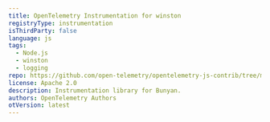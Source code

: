 ```yaml
---
title: OpenTelemetry Instrumentation for winston
registryType: instrumentation
isThirdParty: false
language: js
tags:
  - Node.js
  - winston
  - logging
repo: https://github.com/open-telemetry/opentelemetry-js-contrib/tree/main/plugins/node/opentelemetry-instrumentation-winston
license: Apache 2.0
description: Instrumentation library for Bunyan.
authors: OpenTelemetry Authors
otVersion: latest
---
```

